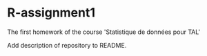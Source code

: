 # R-assignment1
The first homework of the course 'Statistique de données pour TAL'

Add description of repository to README.